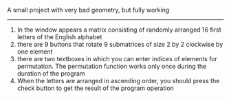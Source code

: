 A small project with very bad geometry, but fully working
____________________
1. In the window appears a matrix consisting of randomly arranged 16 first letters of the English alphabet
2. there are 9 buttons that rotate 9 submatrices of size 2 by 2 clockwise by one element
3. there are two textboxes in which you can enter indices of elements for permutation. The permutation function works only once during the duration of the program
4. When the letters are arranged in ascending order, you should press the check button to get the result of the program operation

